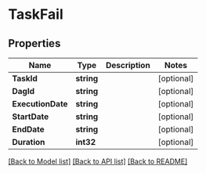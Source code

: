 # TaskFail

## Properties

Name | Type | Description | Notes
------------ | ------------- | ------------- | -------------
**TaskId** | **string** |  | [optional] 
**DagId** | **string** |  | [optional] 
**ExecutionDate** | **string** |  | [optional] 
**StartDate** | **string** |  | [optional] 
**EndDate** | **string** |  | [optional] 
**Duration** | **int32** |  | [optional] 

[[Back to Model list]](../README.md#documentation-for-models) [[Back to API list]](../README.md#documentation-for-api-endpoints) [[Back to README]](../README.md)


